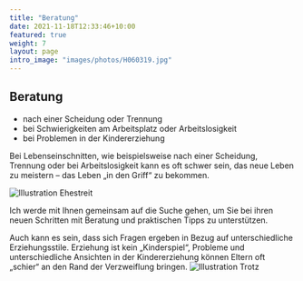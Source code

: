 ```yaml
---
title: "Beratung"
date: 2021-11-18T12:33:46+10:00
featured: true
weight: 7
layout: page
intro_image: "images/photos/H060319.jpg"
---
```


## Beratung

* nach einer Scheidung oder Trennung
* bei Schwierigkeiten am Arbeitsplatz oder Arbeitslosigkeit
* bei Problemen in der Kindererziehung

Bei Lebenseinschnitten, wie beispielsweise nach einer Scheidung, Trennung oder bei  Arbeitslosigkeit kann es oft schwer sein, das neue Leben zu meistern – das Leben „in den Griff“ zu bekommen.

![Illustration Ehestreit](../../images/illustrations/PT_Quehenberger_Ehestreit.png)

Ich werde mit Ihnen gemeinsam auf die Suche gehen, um Sie bei ihren neuen Schritten mit Beratung und praktischen Tipps zu unterstützen.

Auch kann es sein, dass sich Fragen ergeben in Bezug auf unterschiedliche Erziehungsstile. Erziehung ist kein „Kinderspiel“, Probleme und unterschiedliche Ansichten in der Kindererziehung können Eltern oft „schier“ an den Rand der Verzweiflung bringen.
![Illustration Trotz](../../images/illustrations/PT_Quehenberger_Trotz.png)
